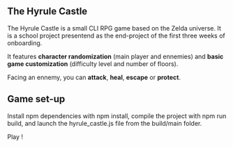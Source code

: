 ## **The Hyrule Castle**

The Hyrule Castle is a small CLI RPG game based on the Zelda universe.
It is a school project presentend as the end-project of the first three weeks of onboarding.

It features **character randomization** (main player and ennemies) and **basic game customization** (difficulty level and number of floors).

Facing an ennemy, you can **attack**, **heal**, **escape** or **protect**.

## Game set-up

Install npm dependencies with npm install, compile the project with npm run build, and launch the hyrule_castle.js file from the build/main folder.

Play !
